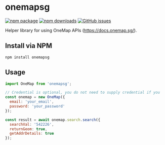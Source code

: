 # **onemapsg** 

[![npm package](https://img.shields.io/npm/v/onemapsg)](https://www.npmjs.com/package/onemapsg)
[![npm downloads](https://img.shields.io/npm/dt/onemapsg)](https://www.npmjs.com/package/onemapsg)
[![GitHub issues](https://img.shields.io/github/issues/ahzhezhe/onemapsg)](https://github.com/ahzhezhe/onemapsg)

Helper library for using OneMap APIs (https://docs.onemap.sg/).

## **Install via NPM**

```
npm install onemapsg
```

## **Usage**

```javascript
import OneMap from 'onemapsg';

// Credential is optional, you do not need to supply credential if you are using common APIs only. 
const onemap = new OneMap({
  email: 'your_email',
  password: 'your_password'
});

const result = await onemap.search.search({
  searchVal: '542226',
  returnGeom: true,
  getAddrDetails: true
});
```

